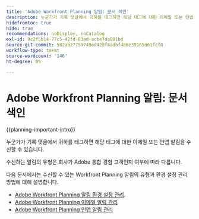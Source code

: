 ```yaml
---
title: 'Adobe Workfront Planning 알림: 문서 색인'
description: 누군가가 기록 댓글에서 귀하를 태그하면 해당 태그에 대한 이메일 또는 인앱 알림을 수신할 수 있습니다. 수신하는 알림의 유형은 회사가 Adobe 통합 경험 고객인지 여부에 따라 다릅니다. 다음 문서에서는 수신할 수 있는 Workfront Planning 알림의 유형과 환경 설정 관리 방법에 대해 설명합니다.
hidefromtoc: true
hide: true
recommendations: noDisplay, noCatalog
exl-id: 9c2f5b14-77c5-42fd-83ad-acbe7da801bd
source-git-commit: 502ab27759749ed428f8adbf486e39165d61fcf0
workflow-type: tm+mt
source-wordcount: '146'
ht-degree: 0%

---
```


# Adobe Workfront Planning 알림: 문서 색인

<!--add this to major TOC and Planning article index-->

{{planning-important-intro}}

누군가가 기록 댓글에서 귀하를 태그하면 해당 태그에 대한 이메일 또는 인앱 알림을 수신할 수 있습니다.

수신하는 알림의 유형은 회사가 Adobe 통합 경험 고객인지 여부에 따라 다릅니다.

다음 문서에서는 수신할 수 있는 Workfront Planning 알림의 유형과 환경 설정 관리 방법에 대해 설명합니다.

* [Adobe Workfront Planning 알림 환경 설정 관리](/help/quicksilver/planning/notifications/manage-notification-preferences.md).
* [Adobe Workfront Planning 이메일 알림 관리](/help/quicksilver/planning/notifications/manage-planning-email-notifications.md)
* [Adobe Workfront Planning 인앱 알림 관리](/help/quicksilver/planning/notifications/manage-planning-in-app-notifications.md)

